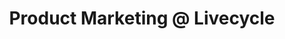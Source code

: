 ---
draft: false
name: "Zevi Reinitz"
title: "Product Marketing @ Livecycle"
socialUrl: "https://twitter.com/ZeviReinitz"
companyUrl: "https://www.livecycle.io/"
quote: "More value than almost any other Slack community."
avatar: {
    src: "https://assets-global.website-files.com/63515819b6d9250e539b81c8/6453b832acd68a14e77b9e47_1637598126531%20(4).jpeg",
    alt: "Zevi"
}
publishDate: "2022-11-09 15:39"
---